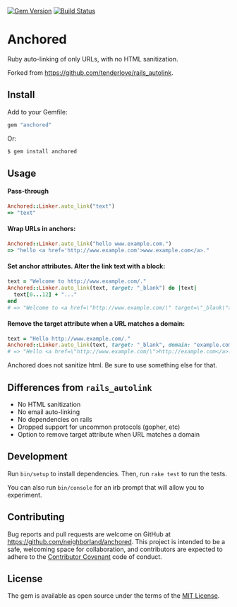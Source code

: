 [![Gem Version](https://badge.fury.io/rb/anchored.svg)][gem]
[![Build Status](https://travis-ci.org/neighborland/anchored.svg?branch=master)][build]

[gem]: http://rubygems.org/gems/anchored
[build]: https://travis-ci.org/neighborland/anchored

# Anchored

Ruby auto-linking of only URLs, with no HTML sanitization.

Forked from https://github.com/tenderlove/rails_autolink.

## Install

Add to your Gemfile:

```ruby
gem "anchored"
```

Or:

```sh
$ gem install anchored
```

## Usage

#### Pass-through

```ruby
Anchored::Linker.auto_link("text")
=> "text"
```

#### Wrap URLs in anchors:

```ruby
Anchored::Linker.auto_link("hello www.example.com.")
=> "hello <a href='http://www.example.com'>www.example.com</a>."
```

#### Set anchor attributes. Alter the link text with a block: 

```ruby
text = "Welcome to http://www.example.com/."
Anchored::Linker.auto_link(text, target: "_blank") do |text|
  text[0...12] + "..."
end
# => "Welcome to <a href=\"http://www.example.com/\" target=\"_blank\">http://exampl...</a>."
```

#### Remove the target attribute when a URL matches a domain:

```ruby
text = "Hello http://www.example.com/."
Anchored::Linker.auto_link(text, target: "_blank", domain: "example.com")
# => "Hello <a href=\"http://www.example.com/\">http://example.com</a>."
```

Anchored does not sanitize html. Be sure to use something else for that.

## Differences from `rails_autolink`

* No HTML sanitization
* No email auto-linking
* No dependencies on rails
* Dropped support for uncommon protocols (gopher, etc)
* Option to remove target attribute when URL matches a domain

## Development

Run `bin/setup` to install dependencies. Then, run `rake test` to run the tests. 

You can also run `bin/console` for an irb prompt that will allow you to experiment.
 

## Contributing

Bug reports and pull requests are welcome on GitHub at https://github.com/neighborland/anchored. 
This project is intended to be a safe, welcoming space for collaboration, and contributors 
are expected to adhere to the [Contributor Covenant](http://contributor-covenant.org) code of conduct.


## License

The gem is available as open source under the terms of the [MIT License](http://opensource.org/licenses/MIT).
